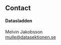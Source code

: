 ## Contact

#### Datasladden
Melvin Jakobsson</br>
[mulle@datasektionen.se](mailto:mulle@datasektionen.se)
